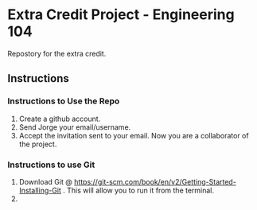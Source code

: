 # Extra Credit Project - Engineering 104

Repostory for the extra credit.

## Instructions 

### Instructions to Use the Repo 
1. Create a github account.
2. Send Jorge your email/username.
3. Accept the invitation sent to your email. Now you are a collaborator of the project.

### Instructions to use Git
1. Download Git @ https://git-scm.com/book/en/v2/Getting-Started-Installing-Git . This will allow you to run it from the terminal.
2. 
